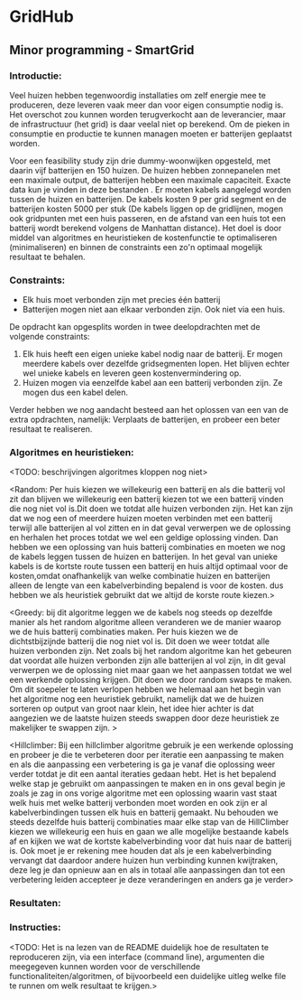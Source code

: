 # GridHub
## Minor programming - SmartGrid

### Introductie:
Veel huizen hebben tegenwoordig installaties om zelf energie mee te produceren, deze leveren vaak meer dan voor eigen consumptie nodig is.
Het overschot zou kunnen worden terugverkocht aan de leverancier, maar de infrastructuur (het grid) is daar veelal niet op berekend. Om de pieken in consumptie en productie te kunnen managen moeten er batterijen geplaatst worden.

Voor een feasibility study zijn drie dummy-woonwijken opgesteld, met daarin vijf batterijen en 150 huizen. De huizen hebben zonnepanelen met een maximale output, de batterijen hebben een maximale capaciteit. Exacte data kun je vinden in deze bestanden <LINK NAAR DATA TOEVOEGEN>. Er moeten kabels aangelegd worden tussen de huizen en batterijen. De kabels kosten 9 per grid segment en de batterijen kosten 5000 per stuk (De kabels liggen op de gridlijnen, mogen ook gridpunten met een huis passeren, en de afstand van een huis tot een batterij wordt berekend volgens de Manhattan distance). Het doel is door middel van algoritmes en heuristieken de kostenfunctie te optimaliseren (minimaliseren) en binnen de constraints een zo'n optimaal mogelijk resultaat te behalen.

### Constraints:
- Elk huis moet verbonden zijn met precies één batterij
- Batterijen mogen niet aan elkaar verbonden zijn. Ook niet via een huis.

De opdracht kan opgesplits worden in twee deelopdrachten met de volgende constraints:
1) Elk huis heeft een eigen unieke kabel nodig naar de batterij. Er mogen meerdere kabels over dezelfde gridsegmenten lopen. Het blijven echter wel unieke kabels en leveren geen kostenvermindering op. 
2) Huizen mogen via eenzelfde kabel aan een batterij verbonden zijn. Ze mogen dus een kabel delen.

Verder hebben we nog aandacht besteed aan het oplossen van een van de extra opdrachten, namelijk:
Verplaats de batterijen, en probeer een beter resultaat te realiseren.

### Algoritmes en heuristieken:
<TODO: beschrijvingen algoritmes kloppen nog niet>

<Random: Per huis kiezen we willekeurig een batterij en als die batterij vol zit dan blijven we willekeurig een batterij kiezen tot we een batterij vinden die nog niet vol is.Dit doen we totdat alle huizen verbonden zijn.
Het kan zijn dat we nog een of meerdere huizen moeten verbinden met een batterij terwijl alle batterijen al vol zitten en in dat geval verwerpen we de oplossing en herhalen het proces totdat we wel een geldige oplossing vinden. Dan hebben we een oplossing van huis batterij combinaties en moeten we nog de kabels leggen tussen de huizen en batterijen. In het geval van unieke kabels is de kortste route tussen een batterij en huis altijd optimaal voor de kosten,omdat onafhankelijk van welke combinatie huizen en batterijen alleen de lengte van een kabelverbinding bepalend is voor de kosten. dus hebben we als heuristiek gebruikt dat we altijd de korste route kiezen.> 

<Greedy: bij dit algoritme leggen we de kabels nog steeds op dezelfde manier als het random algoritme alleen veranderen we de manier waarop we de huis batterij combinaties maken. Per huis kiezen we de dichtstbijzijnde batterij die nog niet vol is.
Dit doen we weer totdat alle huizen verbonden zijn. Net zoals bij het random algoritme kan het gebeuren dat voordat alle huizen verbonden zijn alle batterijen al vol zijn, in dit geval verwerpen we de oplossing niet maar gaan we het aanpassen totdat we wel een werkende oplossing krijgen. Dit doen we door random swaps te maken.
Om dit soepeler te laten verlopen hebben we helemaal aan het begin van het algoritme nog een heuristiek gebruikt, namelijk dat we de huizen sorteren op output van groot naar klein, het idee hier achter is dat aangezien we de laatste huizen steeds swappen door deze heuristiek ze makelijker te swappen zijn. >

<Hillclimber: Bij een hillclimber algoritme gebruik je een werkende oplossing en probeer je die te verbeteren door per iteratie
een aanpassing te maken en als die aanpassing een verbetering is ga je vanaf die oplossing weer verder totdat je dit een aantal iteraties gedaan hebt.
Het is het bepalend welke stap je gebruikt om aanpassingen te maken en in ons geval begin je zoals je zag in ons vorige algoritme met een oplossing waarin vast staat welk huis met welke batterij verbonden moet worden en
ook zijn er al kabelverbindingen tussen elk huis en batterij gemaakt. Nu behouden we steeds dezelfde huis batterij combinaties maar elke stap van de HillClimber
kiezen we willekeurig een huis en gaan we alle mogelijke bestaande kabels af en kijken we wat de kortste kabelverbinding voor dat huis naar de batterij is.
Ook moet je er rekening mee houden dat als je een kabelverbinding vervangt dat daardoor andere huizen hun verbinding kunnen kwijtraken, deze leg je dan opnieuw aan en als in totaal alle aanpassingen dan tot een verbetering leiden accepteer je deze veranderingen en anders ga je verder>

### Resultaten:

### Instructies:
<TODO: Het is na lezen van de README duidelijk hoe de resultaten te reproduceren zijn, via een interface (command line), argumenten die meegegeven kunnen worden voor de verschillende functionaliteiten/algoritmen, of bijvoorbeeld een duidelijke uitleg welke file te runnen om welk resultaat te krijgen.>
